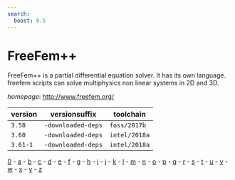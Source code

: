 ```yaml
---
search:
  boost: 0.5
---
```

# FreeFem++

FreeFem++ is a partial differential equation solver. It has its own language. freefem scripts can solve multiphysics non linear systems in 2D and 3D.

*homepage*: <http://www.freefem.org/>

version | versionsuffix | toolchain
--------|---------------|----------
``3.58`` | ``-downloaded-deps`` | ``foss/2017b``
``3.60`` | ``-downloaded-deps`` | ``intel/2018a``
``3.61-1`` | ``-downloaded-deps`` | ``intel/2018a``

[0](../0/index.md) - [a](../a/index.md) - [b](../b/index.md) - [c](../c/index.md) - [d](../d/index.md) - [e](../e/index.md) - [f](../f/index.md) - [g](../g/index.md) - [h](../h/index.md) - [i](../i/index.md) - [j](../j/index.md) - [k](../k/index.md) - [l](../l/index.md) - [m](../m/index.md) - [n](../n/index.md) - [o](../o/index.md) - [p](../p/index.md) - [q](../q/index.md) - [r](../r/index.md) - [s](../s/index.md) - [t](../t/index.md) - [u](../u/index.md) - [v](../v/index.md) - [w](../w/index.md) - [x](../x/index.md) - [y](../y/index.md) - [z](../z/index.md)

